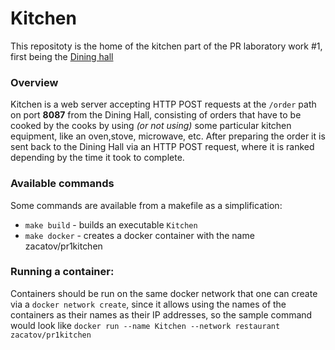 # Kitchen
This repositoty is the home of the kitchen part of the PR laboratory work #1, first being the [Dining hall](https://github.com/zahatikoff/PR1-DH)

### Overview

Kitchen is a web server accepting HTTP POST requests at the `/order` path on port **8087** from the Dining Hall, consisting of orders that have to be cooked by the cooks by using _(or not using)_ some particular kitchen equipment, like an oven,stove, microwave, etc.
After preparing the order it is sent back to the Dining Hall via an HTTP POST request, where it is ranked depending by the time it took to complete.
    
### Available commands
Some commands are available from a makefile as a simplification:
- `make build` - builds an executable `Kitchen`
- `make docker` - creates a docker container with the name zacatov/pr1kitchen
### Running a container:
Containers should be run on the same docker network that one can create via a `docker network create`,
since it allows using the names of the containers as their names as their IP addresses,
so the sample command would look like
`docker run --name Kitchen --network restaurant zacatov/pr1kitchen`